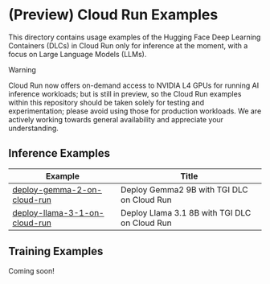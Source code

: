 # (Preview) Cloud Run Examples

This directory contains usage examples of the Hugging Face Deep Learning Containers (DLCs) in Cloud Run only for inference at the moment, with a focus on Large Language Models (LLMs).

> [!WARNING]
> Cloud Run now offers on-demand access to NVIDIA L4 GPUs for running AI inference workloads; but is still in preview, so the Cloud Run examples within this repository should be taken solely for testing and experimentation; please avoid using those for production workloads. We are actively working towards general availability and appreciate your understanding.

## Inference Examples

| Example                                                          | Title                                         |
| ---------------------------------------------------------------- | --------------------------------------------- |
| [deploy-gemma-2-on-cloud-run](./deploy-gemma-2-on-cloud-run)     | Deploy Gemma2 9B with TGI DLC on Cloud Run    |
| [deploy-llama-3-1-on-cloud-run](./deploy-llama-3-1-on-cloud-run) | Deploy Llama 3.1 8B with TGI DLC on Cloud Run |

## Training Examples

Coming soon!

